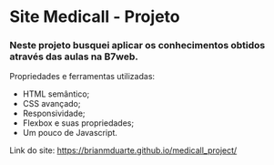 # Site Medicall - Projeto

### Neste projeto busquei aplicar os conhecimentos obtidos através das aulas na B7web. 

Propriedades e ferramentas utilizadas:
<ul>
<li>HTML semântico;</li>
<li>CSS avançado;</li>
<li>Responsividade;</li>
<li>Flexbox e suas propriedades;</li>
<li>Um pouco de Javascript.</li>
</ul> 

Link do site: https://brianmduarte.github.io/medicall_project/
